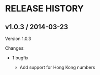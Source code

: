 # RELEASE HISTORY

## v1.0.3 / 2014-03-23

Version 1.0.3

Changes:

* 1 bugfix

    * Add support for Hong Kong numbers
